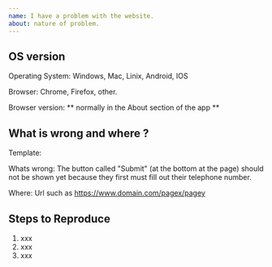 ```yaml
---
name: I have a problem with the website.
about: nature of problem.
---
```


<!-- Thank you for trying Winwisely! -->

## OS version

<!-- Please tell us which Operating system and Browser you are using. -->

Operating System:  Windows, Mac, Linix, Android, IOS

Browser:  Chrome, Firefox, other.

Browser version: ** normally in the About section of the app **


## What is wrong and where ?

<!--
     Please tell us exactly what is wrong and where its wrong.

-->

Template:

Whats wrong: The button called "Submit" (at the bottom at the page) should not be shown yet because they first must fill out their telephone number.

Where: Url such as https://www.domain.com/pagex/pagey


## Steps to Reproduce

<!--
     Please tell us exactly how to reproduce the problem you are running into.

     If the problem is with your application's rendering, then please attach
     a screenshot and explain what the problem is.
-->

1. xxx
2. xxx
3. xxx